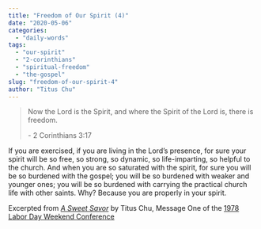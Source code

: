 ```yaml
---
title: "Freedom of Our Spirit (4)"
date: "2020-05-06"
categories: 
  - "daily-words"
tags: 
  - "our-spirit"
  - "2-corinthians"
  - "spiritual-freedom"
  - "the-gospel"
slug: "freedom-of-our-spirit-4"
author: "Titus Chu"
---
```


> Now the Lord is the Spirit, and where the Spirit of the Lord is, there is freedom.
> 
> \- 2 Corinthians 3:17

If you are exercised, if you are living in the Lord’s presence, for sure your spirit will be so free, so strong, so dynamic, so life-imparting, so helpful to the church. And when you are so saturated with the spirit, for sure you will be so burdened with the gospel; you will be so burdened with weaker and younger ones; you will be so burdened with carrying the practical church life with other saints. Why? Because you are properly in your spirit.

Excerpted from _[A Sweet Savor](https://www.asweetsavor.org/a-sweet-savor/)_ by Titus Chu, Message One of the [1978 Labor Day Weekend Conference](https://www.asweetsavor.org/1978-labor-day-weekend-conference/)
